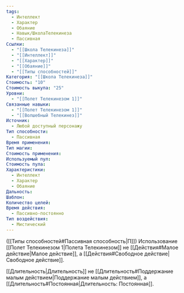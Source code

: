 ```yaml
---
tags:
  - Интеллект
  - Характер
  - Обаяние
  - Навык/ШколаТелекинеза
  - Пассивная
Ссылки:
  - "[[Школа Телекинеза]]"
  - "[[Интеллект]]"
  - "[[Характер]]"
  - "[[Обаяние]]"
  - "[[Типы способностей]]"
Категория: "[[Школа Телекинеза]]"
Стоимость: "10"
Стоимость выкупа: "25"
Уровни:
  - "[[Полет Телекинезом 1]]"
Связанные навыки:
  - "[[Полет Телекинезом 1]]"
  - "[[Волшебный Телекинез]]"
Источник:
  - Любой доступный персонажу
Тип способности:
  - Пассивная
Время применения: 
Тип магии: 
Стоимость применения: 
Используемый пул: 
Стоимость пула: 
Характеристики:
  - Интеллект
  - Характер
  - Обаяние
Дальность: 
Шаблон: 
Количество целей: 
Время действия:
  - Пассивно-постоянно
Тип воздействия:
  - Мистический
---
```

([[Типы способностей#Пассивная способность|П]]) Использование [[Полет Телекинезом 1|Полета Телекинезом]] не [[Действия#Малое действие|Малое действие]], а [[Действия#Свободное действие|Свободное действие]].

[[Длительность|Длительность]] не [[Длительность#Поддержание малым действием|Поддержание малым действием]], а [[Длительность#Постоянная|Длительность: Постоянная]].  